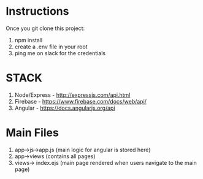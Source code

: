 # Instructions
Once you git clone this project:
1. npm install 
2. create a .env file in your root
3. ping me on slack for the credentials

# STACK
1. Node/Express - http://expressjs.com/api.html
2. Firebase - https://www.firebase.com/docs/web/api/
3. Angular - https://docs.angularjs.org/api

# Main Files
1. app->js->app.js (main logic for angular is stored here)
2. app->views (contains all pages)
3. views-> index.ejs (main page rendered when users navigate to the main page) 


